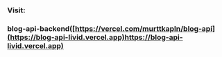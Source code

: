 ### Visit:
### blog-api-backend([https://vercel.com/murttkapln/blog-api](https://blog-api-livid.vercel.app)https://blog-api-livid.vercel.app)
